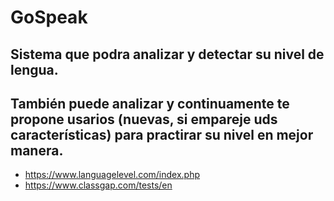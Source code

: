# GoSpeak
## Sistema que podra analizar y detectar su nivel de lengua.

## También puede analizar y continuamente te propone usarios (nuevas, si empareje uds características) para practirar su nivel en mejor manera.
* https://www.languagelevel.com/index.php
* https://www.classgap.com/tests/en
